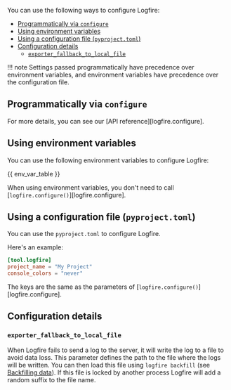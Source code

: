 You can use the following ways to configure Logfire:

- [Programmatically via `configure`](#programmatically-via-configure)
- [Using environment variables](#using-environment-variables)
- [Using a configuration file (`pyproject.toml`)](#using-a-configuration-file-pyprojecttoml)
- [Configuration details](#configuration-details)
  - [`exporter_fallback_to_local_file`](#exporter_fallback_to_local_file)

!!! note
    Settings passed programmatically have precedence over environment variables, and
    environment variables have precedence over the configuration file.

## Programmatically via `configure`

<!-- TODO(Marcelo): Need to add an explanation, and example on how to do this. -->

For more details, you can see our [API reference][logfire.configure].

## Using environment variables

You can use the following environment variables to configure Logfire:

{{ env_var_table }}

When using environment variables, you don't need to call [`logfire.configure()`][logfire.configure].

## Using a configuration file (`pyproject.toml`)

You can use the `pyproject.toml` to configure Logfire.

Here's an example:

```toml
[tool.logfire]
project_name = "My Project"
console_colors = "never"
```

The keys are the same as the parameters of [`logfire.configure()`][logfire.configure].

## Configuration details

### `exporter_fallback_to_local_file`

When Logfire fails to send a log to the server, it will write the log to a file to avoid data loss.
This parameter defines the path to the file where the logs will be written.
You can then load this file using `logfire backfill` (see [Backfilling data](advanced/backfill.md)).
If this file is locked by another process Logfire will add a random suffix to the file name.
